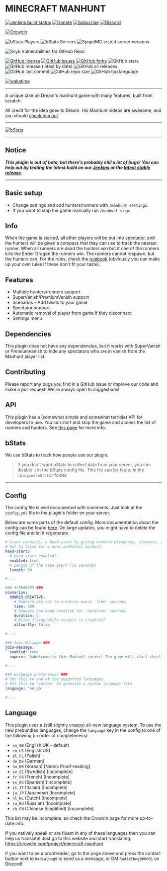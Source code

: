 # MINECRAFT MANHUNT


[![Jenkins build status](https://ci.radialbog9.uk/job/MinecraftManhunt/badge/icon?style=flat-square)](https://ci.radialbog9.uk/job/MinecraftManhunt/)
[![Donate](https://img.shields.io/badge/donate-Buy%20Me%20A%20Coffee-orange?style=flat-square&logo=buymeacoffee)](https://buymeacoff.ee/Radialbog9)
[![Subscribe](https://img.shields.io/badge/subscribe-YouTube-orange?style=flat-square&logo=youtube)](https://rb9.xyz/sub)
[![Discord](https://img.shields.io/discord/450232632798740480?style=flat-square&color=orange&logo=discord)](https://rb9.xyz/discord)

[![Crowdin](https://badges.crowdin.net/minecraft-manhunt/localized.svg)](https://crowdin.com/project/minecraft-manhunt)

![bStats Players](https://img.shields.io/bstats/players/9573?style=for-the-badge&color=yellow)
![bStats Servers](https://img.shields.io/bstats/servers/9573?style=for-the-badge&color=yellow)
![SpigotMC tested server versions](https://img.shields.io/spiget/tested-versions/97765?color=yellow&style=for-the-badge)

![Snyk Vulnerabilities for GitHub Repo](https://img.shields.io/snyk/vulnerabilities/github/Radialbog9/MinecraftManhunt?style=for-the-badge)

[![GitHub license](https://img.shields.io/github/license/Radialbog9/MinecraftManhunt?color=blue&logo=github&style=for-the-badge)](https://github.com/Radialbog9/MinecraftManhunt/blob/master/LICENSE)
[![GitHub issues](https://img.shields.io/github/issues/Radialbog9/MinecraftManhunt?style=for-the-badge&color=blue&logo=github)](https://github.com/Radialbog9/MinecraftManhunt/issues)
[![GitHub forks](https://img.shields.io/github/forks/Radialbog9/MinecraftManhunt?style=for-the-badge&color=blue&logo=github)](https://github.com/Radialbog9/MinecraftManhunt/network)
![GitHub stars](https://img.shields.io/github/stars/Radialbog9/MinecraftManhunt?style=for-the-badge&color=blue&logo=github)
![GitHub release (latest by date)](https://img.shields.io/github/v/release/Radialbog9/MinecraftManhunt?style=for-the-badge&color=blue&logo=github)
![GitHub all releases](https://img.shields.io/github/downloads/Radialbog9/MinecraftManhunt/total?style=for-the-badge&color=blue&logo=github)
![GitHub last commit](https://img.shields.io/github/last-commit/Radialbog9/MinecraftManhunt?color=blue&style=for-the-badge&logo=github)
![GitHub repo size](https://img.shields.io/github/repo-size/Radialbog9/MinecraftManhunt?style=for-the-badge&color=blue&logo=github)
![GitHub top language](https://img.shields.io/github/languages/top/Radialbog9/MinecraftManhunt?color=blue&logo=github&style=for-the-badge)

[![wakatime](https://wakatime.com/badge/github/Radialbog9/MinecraftManhunt.svg?style=for-the-badge)](https://wakatime.com/badge/github/Radialbog9/MinecraftManhunt)

---

A unique take on Dream's manhunt game with many features, built from scratch.

All credit for the idea goes to Dream. 
His Manhunt videos are awesome, and you should [check him out](https://www.youtube.com/Dream). 

---

[![bStats](https://bstats.org/signatures/bukkit/MinecraftManhunt.svg)](https://bstats.org/plugin/bukkit/MinecraftManhunt/9573)

---

## Notice
___This plugin is out of beta, but there's probably still a lot of bugs!___ 
___You can help out by testing the latest build on our [Jenkins](https://ci.radialbog9.uk/job/MinecraftManhunt/) or the [latest stable release](https://github.com/Radialbog9/MinecraftManhunt/releases).___

---

## Basic setup
* Change settings and add hunters/runners with `/manhunt settings`.
* If you want to stop the game manually run `/manhunt stop`.

## Info
When the game is started, all other players will be put into spectator, and the hunters will be given a compass that they can use to track the nearest runner. 
When all runners are dead the hunters win but if one of the runners kills the Ender Dragon the runners win. 
The runners cannot respawn, but the hunters can.
For the rules, check the [rulebook](https://radialbog9.gitbook.io/minecraft-manhunt/usage/suggested-game-rules) (obviously you can make up your own rules if these don't fit your taste).

## Features
* Multiple hunters/runners support
* SuperVanish/PremiumVanish support
* Scenarios - Add twists to your game
* Spectator support
* Automatic removal of player from game if they disconnect
* Settings menu

## Dependencies
This plugin does not have any dependencies, but it works with SuperVanish or PremiumVanish to hide any spectators who are in vanish from the Manhunt player list.

## Contributing
Please report any bugs you find in a GitHub Issue or improve our code and make a pull request! 
We're always open to suggestions!

## API
This plugin has a (somewhat simple and somewhat terrible) API for developers to use. 
You can start and stop the game and access the list of runners and hunters.
See [this page](https://radialbog9.gitbook.io/minecraft-manhunt/developers/api) for more info.

## bStats
We use bStats to track how people use our plugin.
> If you don't want bStats to collect data from your server, you can disable it in the bStats config file. This file can be found in the `/plugins/bStats/` folder.

---
## Config
The config file is well documented with comments. Just look at the `config.yml` file in the plugin's folder on your server.

Below are some parts of the default config. More documentation about the config can be found [here](https://radialbog9.github.io/MinecraftManhunt/config).
On large updates, you might have to delete the config file and let it regenerate.
```yaml
# Gives runner(s) a head start by giving hunters blindness, slowness, and weakness
# Set to false for a more authentic manhunt.
head-start:
  # Head start enabled?
  enabled: true
  # Length of the head start (in seconds)
  length: 30

# ...

### SCENARIOS ###
scenarios:
  RUNNER_CREATIVE:
    # Runners are set to creative every `time` seconds.
    time: 300
    # Runners can keep creative for `duration` seconds.
    duration: 5
    # ALlow flying while runners in creative?
    allow-fly: false

# ...

### Join Message ###
join-message:
  enabled: true
  noperm: '&aWelcome to this Manhunt server! The game will start shortly.'

# ...

### Language preferences ###
# Set this to one of the supported languages.
# Set this to 'custom' to generate a custom language file.
language: 'en_gb'

# ...
```

## Language
This plugin uses a (still slightly crappy) all-new language system.
To use the new prebundled languages, change the `language` key in the config to one of the following (in order of completeness):
* `en_GB` (English UK - default)
* `en_US` (English US)
* `pl_PL` (Polish)
* `de_DE` (German)
* `ko_KR` (Korean) \[Needs Proof-reading\]
* `sv_SE` (Swedish) \[Incomplete\]
* `fr_FR` (French) \[Incomplete\]
* `es_ES` (Spanish) \[Incomplete\]
* `it_IT` (Italian) \[Incomplete\]
* `ja_JP` (Japanese) \[Incomplete\]
* `nl_NL` (Dutch) \[Incomplete\]
* `ru_RU` (Russian) \[Incomplete\]
* `zh_CN` (Chinese Simplified) \[Incomplete\]

This list may be incomplete, so check the Crowdin page for more up-to-date info.

If you natively speak or are fluent in any of these languages then you can help us translate! Just go to this website and start translating: https://crowdin.com/project/minecraft-manhunt

If you want to be a proofreader, go to the page above and press the contact button next to `Radialbog9` to send us a message, or DM `Radialbog9#0001` on Discord!
